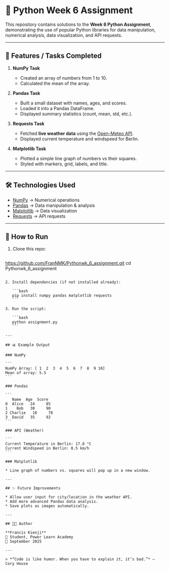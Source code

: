 
# 🐍 Python Week 6 Assignment  

This repository contains solutions to the **Week 6 Python Assignment**, demonstrating the use of popular Python libraries for data manipulation, numerical analysis, data visualization, and API requests.  

---

## 📌 Features / Tasks Completed  

1. **NumPy Task**  
   - Created an array of numbers from 1 to 10.  
   - Calculated the mean of the array.  

2. **Pandas Task**  
   - Built a small dataset with names, ages, and scores.  
   - Loaded it into a Pandas DataFrame.  
   - Displayed summary statistics (count, mean, std, etc.).  

3. **Requests Task**  
   - Fetched **live weather data** using the [Open-Meteo API](https://open-meteo.com/).  
   - Displayed current temperature and windspeed for Berlin.  

4. **Matplotlib Task**  
   - Plotted a simple line graph of numbers vs their squares.  
   - Styled with markers, grid, labels, and title.  

---

## 🛠️ Technologies Used  

- [NumPy](https://numpy.org/) → Numerical operations  
- [Pandas](https://pandas.pydata.org/) → Data manipulation & analysis  
- [Matplotlib](https://matplotlib.org/) → Data visualization  
- [Requests](https://docs.python-requests.org/) → API requests  

---

## 🚀 How to Run  

1. Clone this repo:  
   ```bash
  https://github.com/FranNMK/Pythonwk_6_assignment.git
   cd Pythonwk_6_assignment
````

2. Install dependencies (if not installed already):

   ```bash
   pip install numpy pandas matplotlib requests
   ```

3. Run the script:

   ```bash
   python assignment.py
   ```

---

## 📊 Example Output

### NumPy

```
NumPy Array: [ 1  2  3  4  5  6  7  8  9 10]
Mean of array: 5.5
```

### Pandas

```
   Name  Age  Score
0  Alice   24     85
1    Bob   30     90
2 Charlie   18     78
3  David   35     92
```

### API (Weather)

```
Current Temperature in Berlin: 17.8 °C
Current Windspeed in Berlin: 8.5 km/h
```

### Matplotlib

* Line graph of numbers vs. squares will pop up in a new window.

---

## ✨ Future Improvements

* Allow user input for city/location in the weather API.
* Add more advanced Pandas data analysis.
* Save plots as images automatically.

---

## 👨‍💻 Author

**Francis Kienji**
📌 Student, Power Learn Academy
📅 September 2025

---

> *“Code is like humor. When you have to explain it, it’s bad.”* – Cory House

